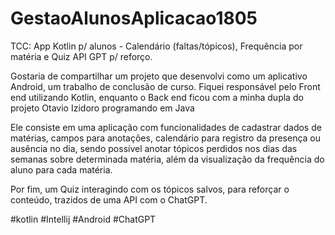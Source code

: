 # GestaoAlunosAplicacao1805
TCC: App Kotlin p/ alunos - Calendário (faltas/tópicos), Frequência por matéria e Quiz API GPT p/ reforço.

Gostaria de compartilhar um projeto que desenvolvi como um aplicativo Android, um trabalho de conclusão de curso. Fiquei responsável pelo Front end utilizando Kotlin, enquanto o Back end ficou com a minha dupla do projeto Otavio Izidoro programando em Java
 
Ele consiste em uma aplicação com funcionalidades de cadastrar dados de matérias, campos para anotações, calendário para registro da presença ou ausência no dia, sendo possível anotar tópicos perdidos nos dias das semanas sobre determinada matéria, além da visualização da frequência do aluno para cada matéria.
 
Por fim, um Quiz interagindo com os tópicos salvos, para reforçar o conteúdo, trazidos de uma API com o ChatGPT.

#kotlin #Intellij #Android #ChatGPT
